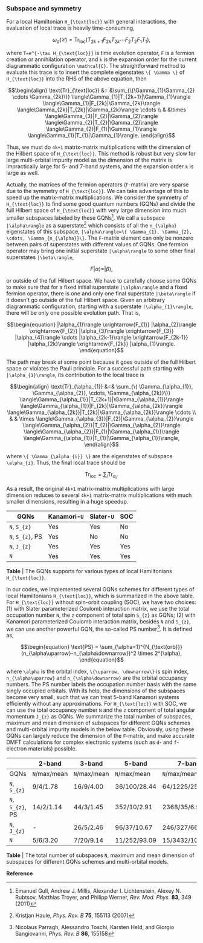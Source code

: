 ### Subspace and symmetry

For a local Hamiltonian ``H_{\text{loc}}`` with general interactions, the evaluation of local trace is heavily time-consuming,
```math
\begin{equation}
\omega_{d}(\mathcal{C}) = 
\text{Tr}_{\text{loc}} (T_{2k+1}F_{2k}T_{2k} \cdots F_{2}T_{2}F_{1}T_{1}),
\end{equation}  
```
where ``T=e^{-\tau H_{\text{loc}}}`` is time evolution operator, ``F`` is a fermion creation or annihilation operator, and ``k`` is the expansion order for the current diagrammatic configuration ``\mathcal{C}``. The straightforward method to evaluate this trace is to insert the complete eigenstates ``\{ \Gamma \}`` of ``H_{\text{loc}}`` into the RHS of the above equation, then 
```math
\begin{align}
\text{Tr}_{\text{loc}} &= &\sum_{\{\Gamma_{1}\Gamma_{2} \cdots \Gamma_{2k}\}} 
            \langle\Gamma_{1}|T_{2k+1}|\Gamma_{1}\rangle
            \langle\Gamma_{1}|F_{2k}|\Gamma_{2k}\rangle
            \langle\Gamma_{2k}|T_{2k}|\Gamma_{2k}\rangle \cdots \\  
          & &\times \langle\Gamma_{3}|F_{2}|\Gamma_{2}\rangle
            \langle\Gamma_{2}|T_{2}|\Gamma_{2}\rangle
            \langle\Gamma_{2}|F_{1}|\Gamma_{1}\rangle
            \langle\Gamma_{1}|T_{1}|\Gamma_{1}\rangle.
\end{align}
```
Thus, we must do ``4k+1`` matrix-matrix multiplications with the dimension of the Hilbert space of ``H_{\text{loc}}``. This method is robust but very slow for large multi-orbital impurity model as the dimension of the matrix is impractically large for 5- and 7-band systems, and the expansion order ``k`` is large as well.

Actually, the matrices of the fermion operators (``F``-matrix) are very sparse due to the symmetry of ``H_{\text{loc}}``. We can take advantage of this to speed up the matrix-matrix multiplications. We consider the symmetry of ``H_{\text{loc}}`` to find some good quantum numbers (GQNs) and divide the full Hilbert space of ``H_{\text{loc}}`` with very large dimension into much smaller subspaces labeled by these GQNs[^1]. We call a subspace ``|\alpha\rangle`` as a superstate[^2] which consists of all the ``n_{\alpha}`` eigenstates of this subspace, ``|\alpha\rangle=\{ \Gamma_{1}, \Gamma_{2}, \cdots, \Gamma_{n_{\alpha}}\}``. The ``F``-matrix element can only be nonzero between pairs of superstates with different values of GQNs. One fermion operator may bring one initial superstate ``|\alpha\rangle`` to some other final superstates ``|\beta\rangle``,
```math
\begin{equation}
F|\alpha\rangle= |\beta\rangle,
\end{equation}
```
or outside of the full Hilbert space. We have to carefully choose some GQNs to make sure that for a fixed initial superstate ``|\alpha\rangle`` and a fixed fermion operator, there is one and only one final superstate ``|\beta\rangle`` if it doesn't go outside of the full Hilbert space. Given an arbitrary diagrammatic configuration, starting with a superstate ``|\alpha_{1}\rangle``, there will be only one possible evolution path. That is,
```math
\begin{equation}
|\alpha_{1}\rangle \xrightarrow{F_{1}} 
|\alpha_{2}\rangle \xrightarrow{F_{2}} 
|\alpha_{3}\rangle \xrightarrow{F_{3}} 
|\alpha_{4}\rangle \cdots 
|\alpha_{2k-1}\rangle \xrightarrow{F_{2k-1}} 
|\alpha_{2k}\rangle   \xrightarrow{F_{2k}} 
|\alpha_{1}\rangle.
\end{equation}
```
The path may break at some point because it goes outside of the full Hilbert space or violates the Pauli principle. For a successful path starting with ``|\alpha_{1}\rangle``, its contribution to the local trace is
```math
\begin{align}
\text{Tr}_{\alpha_{1}} &=& 
\sum_{\{ \Gamma_{\alpha_{1}}, \Gamma_{\alpha_{2}}, \cdots, \Gamma_{\alpha_{2k}}\}}
\langle\Gamma_{\alpha_{1}}|T_{2k+1}|\Gamma_{\alpha_{1}}\rangle
\langle\Gamma_{\alpha_{1}}|F_{2k}|\Gamma_{\alpha_{2k}}\rangle
\langle\Gamma_{\alpha_{2k}}|T_{2k}|\Gamma_{\alpha_{2k}}\rangle \cdots \\ 
& & \times 
\langle\Gamma_{\alpha_{3}}|F_{2}|\Gamma_{\alpha_{2}}\rangle
\langle\Gamma_{\alpha_{2}}|T_{2}|\Gamma_{\alpha_{2}}\rangle
\langle\Gamma_{\alpha_{2}}|F_{1}|\Gamma_{\alpha_{1}}\rangle
\langle\Gamma_{\alpha_{1}}|T_{1}|\Gamma_{\alpha_{1}}\rangle,
\end{align}
```
where ``\{ \Gamma_{\alpha_{i}} \}`` are the eigenstates of subspace ``\alpha_{i}``. Thus, the final local trace should be
```math
\begin{equation}
\text{Tr}_{\text{loc}} = \sum_{i} \text{Tr}_{\alpha_{i}}.
\end{equation}
```
As a result, the original ``4k+1`` matrix-matrix multiplications with large dimension reduces to several ``4k+1`` matrix-matrix multiplications with much smaller dimensions, resulting in a huge speedup.

| GQNs                 | Kanamori-``U`` | Slater-``U`` | SOC  |
|----------------------|----------------|--------------|------|
|``N``, ``S_{z}``      | Yes            | Yes          | No   |
|``N``, ``S_{z}``, PS  | Yes            | No           | No   | 
|``N``, ``J_{z}``      | Yes            | Yes          | Yes  |
|``N``                 | Yes            | Yes          | Yes  |

**Table** | The GQNs supports for various types of local Hamiltonians ``H_{\text{loc}}``.

In our codes, we implemented several GQNs schemes for different types of local Hamiltonians ``H_{\text{loc}}``, which is summarized in the above table. For ``H_{\text{loc}}`` without spin-orbit coupling (SOC), we have two choices: (1) with Slater parameterized Coulomb interaction matrix, we use the total occupation number ``N``, the ``z`` component of total spin ``S_{z}`` as GQNs; (2) with Kanamori parameterized Coulomb interaction matrix, besides ``N`` and ``S_{z}``, we can use another powerful GQN, the so-called PS number[^3]. It is defined as,
```math
\begin{equation}
\text{PS} = \sum_{\alpha=1}^{N_{\text{orb}}} 
             (n_{\alpha\uparrow}-n_{\alpha\downarrow})^2 \times 2^{\alpha},
\end{equation}
```
where ``\alpha`` is the orbital index, ``\{\uparrow, \downarrow\}`` is spin index, ``n_{\alpha\uparrow}`` and ``n_{\alpha\downarrow}`` are the orbital occupancy numbers. The PS number labels the occupation number basis with the same singly occupied orbitals. With its help, the dimensions of the subspaces become very small, such that we can treat 5-band Kanamori systems efficiently without any approximations. For ``H_{\text{loc}}`` with SOC, we can use the total occupancy number ``N`` and the ``z`` component of total angular momentum ``J_{z}`` as GQNs. We summarize the total number of subspaces, maximum and mean dimension of subspaces for different GQNs schemes and multi-orbital impurity models in the below table. Obviously, using these GQNs can largely reduce the dimension of the ``F``-matrix, and make accurate DMFT calculations for complex electronic systems (such as ``d``- and ``f``-electron materials) possible. 

|                     | 2-band         | 3-band         | 5-band         | 7-band           |
|---------------------|----------------|----------------|----------------|------------------|
|GQNs                 | ``N``/max/mean | ``N``/max/mean | ``N``/max/mean | ``N``/max/mean   | 
|``N``, ``S_{z}``     |  9/4/1.78      | 16/9/4.00      | 36/100/28.44   | 64/1225/256.00   |
|``N``, ``S_{z}``, PS |  14/2/1.14     | 44/3/1.45      | 352/10/2.91    | 2368/35/6.92     |
|``N``, ``J_{z}``     |  -             | 26/5/2.46      | 96/37/10.67    | 246/327/66.60    |
|``N``                |  5/6/3.20      | 7/20/9.14      | 11/252/93.09   | 15/3432/1092.27  |

**Table** | The total number of subspaces ``N``, maximum and mean dimension of subspaces for different GQNs schemes and multi-orbital models.

**Reference**

[^1]: Emanuel Gull, Andrew J. Millis, Alexander I. Lichtenstein, Alexey N. Rubtsov, Matthias Troyer, and Philipp Werner, *Rev. Mod. Phys.* **83**, 349 (2011)

[^2]: Kristjan Haule, *Phys. Rev. B* **75**, 155113 (2007)

[^3]: Nicolaus Parragh, Alessandro Toschi, Karsten Held, and Giorgio Sangiovanni, *Phys. Rev. B* **86**, 155158